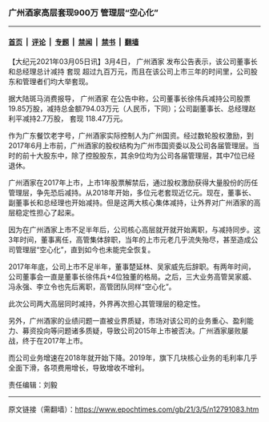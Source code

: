 ### 广州酒家高层套现900万 管理层“空心化”

---

#### [首页](../../../..?n12791083) &nbsp;|&nbsp; [评论](../../../../../epoch-comment?n12791083) &nbsp;|&nbsp; [专题](../../../../../epoch-special?n12791083) &nbsp;|&nbsp; [禁闻](../../../../../epoch-news?n12791083) &nbsp;|&nbsp; [禁书](../../../../../books?n12791083) &nbsp;|&nbsp; [翻墙](https://github.com/gfw-breaker/nogfw/blob/master/README.md?n12791083)


<div class="post_content" id="artbody" itemprop="articleBody">
 <!-- article content begin -->
 <p>
  【大纪元2021年03月05日讯】3月4日，
  <ok href="https://www.epochtimes.com/gb/tag/%E5%B9%BF%E5%B7%9E%E9%85%92%E5%AE%B6.html">
   广州酒家
  </ok>
  发布公告表示，该公司董事长和总经理总计减持
  <ok href="https://www.epochtimes.com/gb/tag/%E5%A5%97%E7%8E%B0.html">
   套现
  </ok>
  超过九百万元，而且在该公司上市三年的时间里，公司股东和管理者们均大举套现。
 </p>
 <p>
  据大陆斑马消费报导，
  <ok href="https://www.epochtimes.com/gb/tag/%E5%B9%BF%E5%B7%9E%E9%85%92%E5%AE%B6.html">
   广州酒家
  </ok>
  在公告中称，公司董事长徐伟兵减持公司股票19.85万股，减持总金额794.03万元（人民币，下同）；公司副董事长、总经理赵利平减持2.7万股，
  <ok href="https://www.epochtimes.com/gb/tag/%E5%A5%97%E7%8E%B0.html">
   套现
  </ok>
  118.47万元。
 </p>
 <p>
  作为广东餐饮老字号，广州酒家实际控制人为广州国资。经过数轮股权激励，到2017年6月上市前，广州酒家的股权结构为广州市国资委以及公司各届管理层。当时的前十大股东中，除了控股股东，其余9位均为公司各届管理层，其中7位已经退休。
 </p>
 <p>
  广州酒家在2017年上市，上市1年股票解禁后，通过股权激励获得大量股份的历任管理层，争先恐后减持。从2018年开始，多位元老套现近亿元。现在，董事长、副董事长和总经理也开始减持。但是这两大核心集体减持，让外界对广州酒家的高层稳定性担心了起来。
 </p>
 <p>
  因为在广州酒家上市不足半年后，公司核心高层就开就开始离职，与减持同步。这3年时间，董事离任，高管集体辞职，当年的上市元老几乎流失殆尽，甚至造成公司管理层“空心化”，直到如今也未能完全恢复。
 </p>
 <p>
  2017年年底，公司上市不足半年，董事楚延林、吴家威先后辞职。有两年时间，公司董事会一直是董事长徐伟兵+4位独董的格局。之后，三大业务高管吴家威、冯永强、李立令也先后离职，高管团队同样“空心化”。
 </p>
 <p>
  此次公司两大高层同时减持，外界再次担心其管理层的稳定性。
 </p>
 <p>
  另外，广州酒家的业绩问题一直被业界质疑，市场对该公司的业务重心、盈利能力、募资投向等问题诸多质疑，导致公司2015年上市被否决。广州酒家屡败屡战，终于在2017年上市。
 </p>
 <p>
  而公司业务增速在2018年就开始下降。2019年，旗下几块核心业务的毛利率几乎全面下滑，各项费用增长，导致增收不增利。
 </p>
 <p>
  责任编辑：刘毅
 </p>
 <!-- article content end -->
 <div id="below_article_ad">
 </div>
</div>


---

原文链接（需翻墙）：https://www.epochtimes.com/gb/21/3/5/n12791083.htm